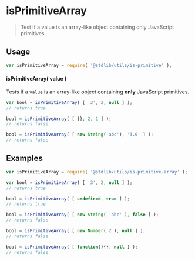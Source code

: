 # isPrimitiveArray

> Test if a value is an array-like object containing only JavaScript primitives.

<section class="usage">

## Usage

``` javascript
var isPrimitiveArray = require( '@stdlib/utils/is-primitive' );
```

#### isPrimitiveArray( value )

Tests if a `value` is an array-like object containing __only__ JavaScript primitives.

``` javascript
var bool = isPrimitiveArray( [ '3', 2, null ] );
// returns true

bool = isPrimitiveArray( [ {}, 2, 1 ] );
// returns false

bool = isPrimitiveArray( [ new String('abc'), '3.0' ] );
// returns false
```

</section>

<!-- /.usage -->


<section class="examples">

## Examples

``` javascript
var isPrimitiveArray = require( '@stdlib/utils/is-primitive-array' );

var bool = isPrimitiveArray( [ '3', 2, null ] );
// returns true

bool = isPrimitiveArray( [ undefined, true ] );
// returns true

bool = isPrimitiveArray( [ new String( 'abc' ), false ] );
// returns false

bool = isPrimitiveArray( [ new Number( 2 ), null ] );
// returns false

bool = isPrimitiveArray( [ function(){}, null ] );
// returns false
```

</section>

<!-- /.examples -->


<section class="links">

</section>

<!-- /.links -->
